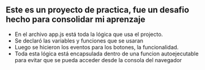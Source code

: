 ## Este es un proyecto de practica, fue un desafio hecho para consolidar mi aprenzaje
 - En el archivo app.js está toda la lógica que usa el projecto. 
 - Se declaró las variables y funciones que se usaran
 - Luego se hicieron los eventos para los botones, la funcionalidad.
 - Toda esta lógica está encapsulada dentro de una funcion autoejecutable para evitar que se pueda acceder desde la consola del navegador
